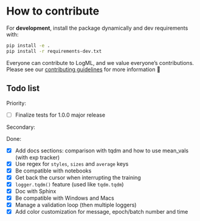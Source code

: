 # How to contribute

For **development**, install the package dynamically and dev requirements with:

```bash
pip install -e .
pip install -r requirements-dev.txt
```

Everyone can contribute to LogML, and we value everyone’s contributions. Please see our
[contributing guidelines](https://github.com/valentingol/logml/blob/main/CONTRIBUTING.md)
for more information 🤗

## Todo list

Priority:

- [ ] Finalize tests for 1.0.0 major release

Secondary:

Done:

- [x] Add docs sections: comparison with tqdm and how to use mean_vals
  (with exp tracker)
- [x] Use regex for `styles`, `sizes` and `average` keys
- [x] Be compatible with notebooks
- [x] Get back the cursor when interrupting the training
- [x] `logger.tqdm()` feature (used like `tqdm.tqdm`)
- [x] Doc with Sphinx
- [x] Be compatible with Windows and Macs
- [x] Manage a validation loop (then multiple loggers)
- [x] Add color customization for message, epoch/batch number and time
